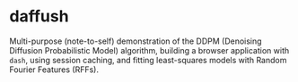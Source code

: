 # daffush

Multi-purpose (note-to-self) demonstration of the DDPM (Denoising Diffusion Probabilistic Model) algorithm, building a browser application with `dash`, using session caching, and fitting least-squares models with Random Fourier Features (RFFs).
